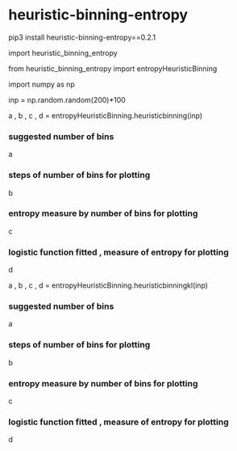 # heuristic-binning-entropy

pip3 install heuristic-binning-entropy==0.2.1

import heuristic_binning_entropy

from heuristic_binning_entropy import entropyHeuristicBinning

import numpy as np

inp = np.random.random(200)*100

a , b , c , d = entropyHeuristicBinning.heuristicbinning(inp)

### suggested number of bins
a

### steps of number of bins for plotting
b

### entropy measure by number of bins for plotting
c

### logistic function fitted , measure of entropy for plotting
d


a , b , c , d = entropyHeuristicBinning.heuristicbinningkl(inp)

### suggested number of bins
a

### steps of number of bins for plotting
b

### entropy measure by number of bins for plotting
c

### logistic function fitted , measure of entropy for plotting
d
